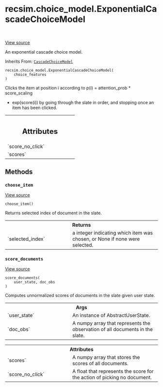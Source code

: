 <div itemscope itemtype="http://developers.google.com/ReferenceObject">
<meta itemprop="name" content="recsim.choice_model.ExponentialCascadeChoiceModel" />
<meta itemprop="path" content="Stable" />
<meta itemprop="property" content="__init__"/>
<meta itemprop="property" content="choose_item"/>
<meta itemprop="property" content="score_documents"/>
</div>

# recsim.choice_model.ExponentialCascadeChoiceModel

<!-- Insert buttons and diff -->

<table class="tfo-notebook-buttons tfo-api" align="left">

</table>

<a target="_blank" href="https://github.com/google-research/recsim/tree/master/recsim/choice_model.py">View
source</a>

An exponential cascade choice model.

Inherits From:
[`CascadeChoiceModel`](../../recsim/choice_model/CascadeChoiceModel.md)

<pre class="devsite-click-to-copy prettyprint lang-py tfo-signature-link">
<code>recsim.choice_model.ExponentialCascadeChoiceModel(
    choice_features
)
</code></pre>

<!-- Placeholder for "Used in" -->

Clicks the item at position i according to p(i) = attention_prob * score_scaling
* exp(score(i)) by going through the slate in order, and stopping once an item
has been clicked.

<!-- Tabular view -->

 <table class="responsive fixed orange">
<colgroup><col width="214px"><col></colgroup>
<tr><th colspan="2"><h2 class="add-link">Attributes</h2></th></tr>

<tr> <td> `score_no_click` </td> <td>

</td> </tr><tr> <td> `scores` </td> <td>

</td>
</tr>
</table>

## Methods

<h3 id="choose_item"><code>choose_item</code></h3>

<a target="_blank" href="https://github.com/google-research/recsim/tree/master/recsim/choice_model.py">View
source</a>

<pre class="devsite-click-to-copy prettyprint lang-py tfo-signature-link">
<code>choose_item()
</code></pre>

Returns selected index of document in the slate.

<!-- Tabular view -->

 <table class="responsive fixed orange">
<colgroup><col width="214px"><col></colgroup>
<tr><th colspan="2">Returns</th></tr>

<tr>
<td>
`selected_index`
</td>
<td>
a integer indicating which item was chosen, or None if
none were selected.
</td>
</tr>
</table>

<h3 id="score_documents"><code>score_documents</code></h3>

<a target="_blank" href="https://github.com/google-research/recsim/tree/master/recsim/choice_model.py">View
source</a>

<pre class="devsite-click-to-copy prettyprint lang-py tfo-signature-link">
<code>score_documents(
    user_state, doc_obs
)
</code></pre>

Computes unnormalized scores of documents in the slate given user state.

<!-- Tabular view -->

 <table class="responsive fixed orange">
<colgroup><col width="214px"><col></colgroup>
<tr><th colspan="2">Args</th></tr>

<tr>
<td>
`user_state`
</td>
<td>
An instance of AbstractUserState.
</td>
</tr><tr>
<td>
`doc_obs`
</td>
<td>
A numpy array that represents the observation of all documents in
the slate.
</td>
</tr>
</table>

<!-- Tabular view -->

 <table class="responsive fixed orange">
<colgroup><col width="214px"><col></colgroup>
<tr><th colspan="2">Attributes</th></tr>

<tr>
<td>
`scores`
</td>
<td>
A numpy array that stores the scores of all documents.
</td>
</tr><tr>
<td>
`score_no_click`
</td>
<td>
A float that represents the score for the action of
picking no document.
</td>
</tr>
</table>

